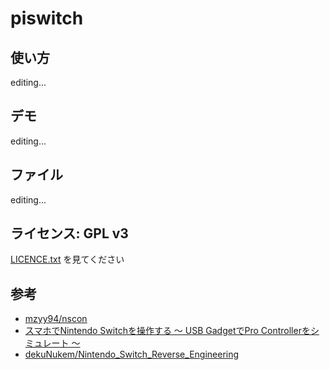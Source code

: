 # piswitch
## 使い方  
editing...

## デモ  
editing...

## ファイル  
editing...

## ライセンス: GPL v3
[LICENCE.txt](LICENCE.txt) を見てください

## 参考
- [mzyy94/nscon](https://github.com/mzyy94/nscon)
- [スマホでNintendo Switchを操作する 〜 USB GadgetでPro Controllerをシミュレート 〜](https://www.mzyy94.com/blog/2020/03/20/nintendo-switch-pro-controller-usb-gadget/)
- [dekuNukem/Nintendo_Switch_Reverse_Engineering](https://github.com/dekuNukem/Nintendo_Switch_Reverse_Engineering)

